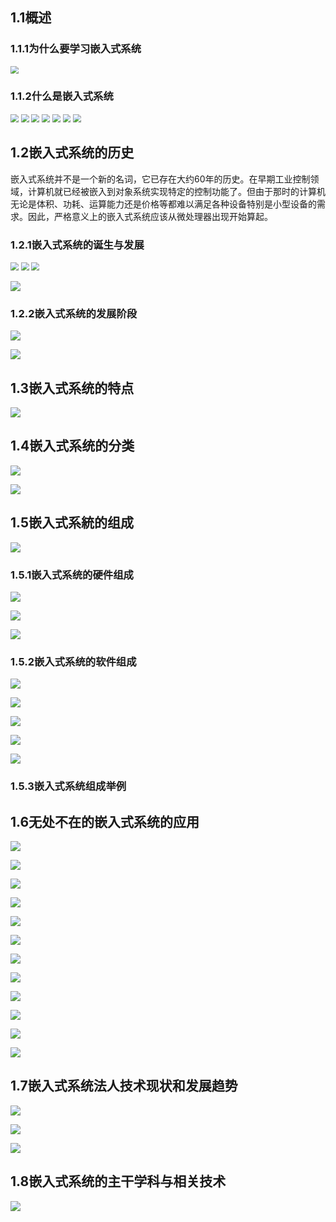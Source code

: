 ## 1.1概述

### 1.1.1为什么要学习嵌入式系统

<img src="https://gitee.com/cpicture/picture-1/raw/master/20210831084856.png" style="zoom: 80%;" />

### 1.1.2什么是嵌入式系统

<img src="https://gitee.com/cpicture/picture-1/raw/master/20210831085004.png" style="zoom:80%;" />

<img src="https://gitee.com/cpicture/picture-1/raw/master/20210831085021.jpg" style="zoom:80%;" />

<img src="https://gitee.com/cpicture/picture-1/raw/master/20210831085031.jpg" style="zoom:80%;" />

<img src="https://gitee.com/cpicture/picture-1/raw/master/20210831085042.png" style="zoom:80%;" />

<img src="https://gitee.com/cpicture/picture-1/raw/master/20210831085051.png" style="zoom:80%;" />

<img src="https://gitee.com/cpicture/picture-1/raw/master/20210831085103.png" style="zoom:80%;" />

<img src="https://gitee.com/cpicture/picture-1/raw/master/20210831085112.png" style="zoom:80%;" />

## 1.2嵌入式系统的历史

嵌入式系统并不是一个新的名词，它已存在大约60年的历史。在早期工业控制领域，计算机就已经被嵌入到对象系统实现特定的控制功能了。但由于那时的计算机无论是体积、功耗、运算能力还是价格等都难以满足各种设备特别是小型设备的需求。因此，严格意义上的嵌入式系统应该从微处理器出现开始算起。

### 1.2.1嵌入式系统的诞生与发展

<img src="https://gitee.com/cpicture/picture-1/raw/master/20210831085904.png" style="zoom:80%;" />

<img src="https://gitee.com/cpicture/picture-1/raw/master/20210831090059.png" style="zoom:80%;" />

<img src="https://gitee.com/cpicture/picture-1/raw/master/20210831090205.png" style="zoom:80%;" />

![](https://gitee.com/cpicture/picture-1/raw/master/20210831090256.png)

### 1.2.2嵌入式系统的发展阶段

![](https://gitee.com/cpicture/picture-1/raw/master/20210831092852.png)

![](https://gitee.com/cpicture/picture-1/raw/master/20210831092929.png)

## 1.3嵌入式系统的特点

![](https://gitee.com/cpicture/picture-1/raw/master/20210831093117.png)

## 1.4嵌入式系统的分类

![](D:\我的笔记\assets\202109070811476.png)

![](D:\我的笔记\assets\202109070812058.png)

## 1.5嵌入式系統的组成

 ![](D:\我的笔记\assets\202109070813204.png)

### 1.5.1嵌入式系统的硬件组成

![](D:\我的笔记\assets\202109070814397.png)

![](D:\我的笔记\assets\202109070815243.png)

![](D:\我的笔记\assets\202109070815642.png)

### 1.5.2嵌入式系统的软件组成

![](D:\我的笔记\assets\202109070817130.png)

![](https://gitee.com/cpicture/picture-1/raw/master/202109070823978.png)

![](https://gitee.com/cpicture/picture-1/raw/master/202109070823644.png)

![](https://gitee.com/cpicture/picture-1/raw/master/202109070823632.png)

![](https://gitee.com/cpicture/picture-1/raw/master/202109070824301.png)

### 1.5.3嵌入式系统组成举例

## 1.6无处不在的嵌入式系统的应用

![](https://gitee.com/cpicture/picture-1/raw/master/202109070836693.png)

![](https://gitee.com/cpicture/picture-1/raw/master/202109070837558.png)

![](https://gitee.com/cpicture/picture-1/raw/master/202109070837131.png)

![](https://gitee.com/cpicture/picture-1/raw/master/202109070837351.png)

![](https://gitee.com/cpicture/picture-1/raw/master/202109070837368.png)

![](https://gitee.com/cpicture/picture-1/raw/master/202109070838194.png)

![](https://gitee.com/cpicture/picture-1/raw/master/202109070838071.png)

![](https://gitee.com/cpicture/picture-1/raw/master/202109070839742.png)

![](https://gitee.com/cpicture/picture-1/raw/master/202109070839297.png)

![](https://gitee.com/cpicture/picture-1/raw/master/202109070839678.png)

![](https://gitee.com/cpicture/picture-1/raw/master/202109070839694.png)

![](https://gitee.com/cpicture/picture-1/raw/master/202109070840368.png)



## 1.7嵌入式系统法人技术现状和发展趋势

![](https://gitee.com/cpicture/picture-1/raw/master/202109070829141.png)

![](https://gitee.com/cpicture/picture-1/raw/master/202109070830377.png)

![](https://gitee.com/cpicture/picture-1/raw/master/202109070830448.png)

## 1.8嵌入式系统的主干学科与相关技术

![](https://gitee.com/cpicture/picture-1/raw/master/202109070836750.png)
